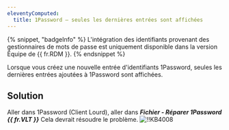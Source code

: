 ```yaml
---
eleventyComputed:
  title: 1Password – seules les dernières entrées sont affichées
---
```

{% snippet, "badgeInfo" %}
L'intégration des identifiants provenant des gestionnaires de mots de passe est uniquement disponible dans la version Équipe de {{ fr.RDM }}.
{% endsnippet %}

Lorsque vous créez une nouvelle entrée d'identifiants 1Password, seules les dernières entrées ajoutées à 1Password sont affichées.
## Solution
Aller dans 1Password (Client Lourd), aller dans ***Fichier - Réparer 1Password {{ fr.VLT }}*** Cela devrait résoudre le problème.
![!!KB4008](https://cdnweb.devolutions.net/docs/docs_en_kb_KB4008.png)